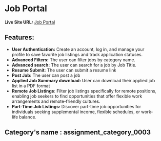 # Job Portal

**Live Site URL:** [Job Portal](https://job-portal-f2a64.web.app)

## Features:

- **User Authentication:** Create an account, log in, and manage your profile to save favorite job listings and track application statuses.
- **Advanced Filters:** The user can filter jobs by category name.
- **Advanced search:**  The user can search for a job by Job Title.
- **Resume Submit:** The user can submit a resume link
- **Post Job:** The user can post a job
- **Applied Job Summary download:** User can download their applied job list in a PDF format
- **Remote Job Listings:** Filter job listings specifically for remote positions, enabling job seekers to find opportunities that offer flexible work arrangements and remote-friendly cultures.
- **Part-Time Job Listings:** Discover part-time job opportunities for individuals seeking supplemental income, flexible schedules, or work-life balance.


## Category's name : assignment_category_0003